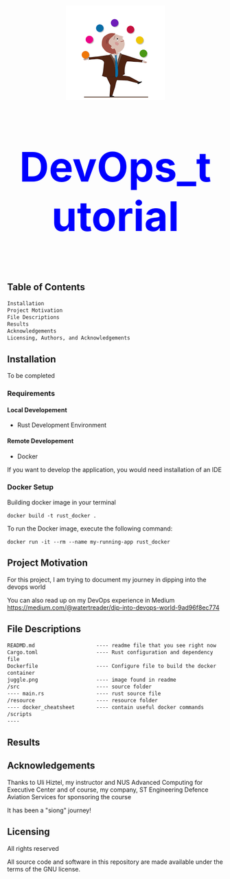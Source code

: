 
  <p align="center"><img src="juggle.png" /></p>
  <p align="center" style="color:blue;font-weight: bold;font-size:95px;">DevOps_tutorial</p> 

## Table of Contents

    Installation
    Project Motivation
    File Descriptions
    Results
    Acknowledgements
    Licensing, Authors, and Acknowledgements

## Installation

To be completed

### Requirements

#### Local Developement
<ul>
  <li> Rust Development Environment </li>
</ul>

#### Remote Developement
<ul>
  <li>  Docker </li>
</ul>

If you want to develop the application, you would need installation of an
 IDE 

###  Docker Setup
Building docker image in your terminal

    docker build -t rust_docker .

To run the Docker image, execute the following command:

    docker run -it --rm --name my-running-app rust_docker


## Project Motivation<a name="motivation"></a>

For this project, I am trying to document my journey in dipping into the devops world

You can also read up on my DevOps experience in Medium https://medium.com/@watertreader/dip-into-devops-world-9ad96f8ec774


## File Descriptions <a name="files"></a>

    READMD.md                    ---- readme file that you see right now
    Cargo.toml                   ---- Rust configuration and dependency file
    Dockerfile                   ---- Configure file to build the docker container
    juggle.png                   ---- image found in readme
    /src                         ---- source folder
    ---- main.rs                 ---- rust source file
    /resource                    ---- resource folder
    ---- docker_cheatsheet       ---- contain useful docker commands
    /scripts
    ---- 

## Results<a name="results"></a>

## Acknowledgements <a name="acknowedgement"></a>

Thanks to Uli Hiztel, my instructor and NUS Advanced Computing for Executive Center and of course, my company, ST Engineering Defence Aviation Services for sponsoring the course

It has been a "siong" journey!

## Licensing <a name="licensing"></a>

All rights reserved

All source code and software in this repository are made available under the terms of the GNU license.
